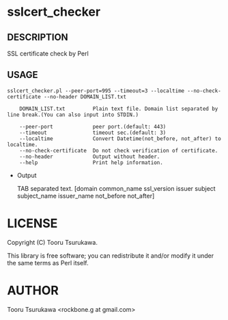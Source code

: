 # sslcert_checker

## DESCRIPTION

SSL certificate check by Perl

## USAGE

    sslcert_checker.pl --peer-port=995 --timeout=3 --localtime --no-check-certificate --no-header DOMAIN_LIST.txt
    
        DOMAIN_LIST.txt         Plain text file. Domain list separated by line break.(You can also input into STDIN.)
    
        --peer-port             peer port.(default: 443)
        --timeout               timeout sec.(default: 3)
        --localtime             Convert Datetime(not_before, not_after) to localtime.
        --no-check-certificate  Do not check verification of certificate.
        --no-header             Output without header.
        --help                  Print help information.

- Output

    TAB separated text.
    [domain common_name ssl_version issuer subject subject_name issuer_name not_before not_after]

# LICENSE

Copyright (C) Tooru Tsurukawa.

This library is free software; you can redistribute it and/or modify
it under the same terms as Perl itself.

# AUTHOR

Tooru Tsurukawa <rockbone.g at gmail.com>
